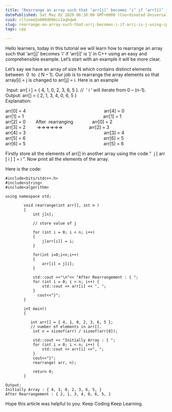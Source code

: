 ```yaml
---
title: "Rearrange an array such that ‘arr[j]’ becomes ‘i’ if ‘arr[i]’ is ‘j’ using C++"
datePublished: Sat May 02 2020 06:30:00 GMT+0000 (Coordinated Universal Time)
cuid: clluvem2o000d09mic2aqhqw6
slug: rearrange-an-array-such-that-arrj-becomes-i-if-arri-is-j-using-cpp
tags: cpp

---
```


Hello learners, today in this tutorial we will learn how to rearrange an array such that ‘arr\[j\]’ becomes ‘i’ if ‘arr\[i\]’ is ‘j’ in C++ using an easy and comprehensible example. Let’s start with an example it will be more clear.

Let’s say we have an array of size N which contains distinct elements between  0  to  ( N – 1). Our job is to rearrange the array elements so that array\[i\] = j is changed to arr\[j\] = i. Here is an example

 Input: arr\[ i \] = { 4, 1, 0, 2, 3, 6, 5 }. //  ‘ i ‘ will iterate from 0 – (n-1).  
Output: arr\[\] = { 2, 1, 3, 4, 0, 6, 5 }  
Explanation:

arr\[0\] = 4                                                              arr\[4\] = 0  
arr\[1\] = 1                                                               arr\[1\] = 1  
arr\[2\] = 0        After  rearranging               arr\[0\] = 2  
arr\[3\] = 2         =&gt;=&gt;=&gt;=&gt;=&gt;=&gt;                     arr\[2\] = 3  
arr\[4\] = 3                                                              arr\[3\] = 4  
arr\[5\] = 6                                                              arr\[6\] = 5  
arr\[6\] = 5                                                              arr\[5\] = 6

Firstly store all the elements of arr\[\] in another array using the code ”  j \[ arr \[ i \] \] = i ”. Now print all the elements of the array.

Here is the code:

```plaintext
#include<bits/stdc++.h>
#include<string>
#include<algorithm>

using namespace std;

        void rearrange(int arr[], int n )
        {
            int j[n];
            
            // store value of j
            
            for (int i = 0; i < n; i++) 
            {
                j[arr[i]] = i;
            }
            
            for(int i=0;i<n;i++)
            {
                arr[i] = j[i];
            }
            
            std::cout <<"\n"<< "After Rearrangement : { ";
            for (int i = 0; i < n; i++) {
                std::cout << arr[i] << ", ";
            }
              cout<<"}";
        }
        
        int main()
        {
            
           int arr[] = { 4, 1, 0, 2, 3, 6, 5 }; 
           // number of elements in arr[].
            int n = sizeof(arr) / sizeof(arr[0]); 
            
            std::cout << "Initially Array : { ";
            for (int i = 0; i < n; i++) {
                std::cout << arr[i] <<", ";
            }
            cout<<"}";
            rearrange( arr, n);
            
            return 0;     
        }
```

```plaintext
Output:
Initially Array : { 4, 1, 0, 2, 3, 6, 5, }
After Rearrangement : { 2, 1, 3, 4, 0, 6, 5, }
```

Hope this article was helpful to you. Keep Coding Keep Learning.